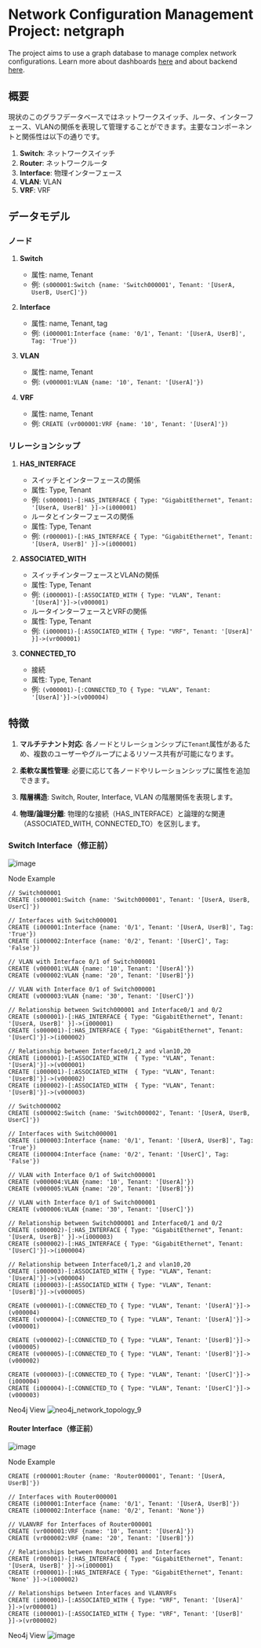 # Network Configuration Management Project: netgraph

The project aims to use a graph database to manage complex network configurations.
Learn more about dashboards [here](https://github.com/squirrel-cage-work/netgraph/tree/main/dashboard) and about backend [here]([https://github.com/squirrel-cage-work/netgraph/tree/main/aws](https://github.com/squirrel-cage-work/netgraph/tree/main/backend)).

## 概要

現状のこのグラフデータベースではネットワークスイッチ、ルータ、インターフェース、VLANの関係を表現して管理することができます。主要なコンポーネントと関係性は以下の通りです。

1. **Switch**: ネットワークスイッチ
2. **Router**: ネットワークルータ
3. **Interface**: 物理インターフェース
4. **VLAN**: VLAN
5. **VRF**: VRF

## データモデル

### ノード

1. **Switch**
   - 属性: name, Tenant
   - 例: `(s000001:Switch {name: 'Switch000001', Tenant: '[UserA, UserB, UserC]'})`
     
2. **Interface**
   - 属性: name, Tenant, tag
   - 例: `(i000001:Interface {name: '0/1', Tenant: '[UserA, UserB]', Tag: 'True'})`

3. **VLAN**
    - 属性: name, Tenant
    - 例: `(v000001:VLAN {name: '10', Tenant: '[UserA]'})`
  
4. **VRF**
   - 属性: name, Tenant
   - 例: `CREATE (vr000001:VRF {name: '10', Tenant: '[UserA]'})`

### リレーションシップ

1. **HAS_INTERFACE**
   - スイッチとインターフェースの関係
   - 属性: Type, Tenant
   - 例: `(s000001)-[:HAS_INTERFACE { Type: "GigabitEthernet", Tenant: '[UserA, UserB]' }]->(i000001)`
   - ルータとインターフェースの関係
   - 属性: Type, Tenant
   - 例: `(r000001)-[:HAS_INTERFACE { Type: "GigabitEthernet", Tenant: '[UserA, UserB]' }]->(i000001)`

2. **ASSOCIATED_WITH**
   - スイッチインターフェースとVLANの関係
   - 属性: Type, Tenant
   - 例: `(i000001)-[:ASSOCIATED_WITH { Type: "VLAN", Tenant: '[UserA]'}]->(v000001)`
   - ルータインターフェースとVRFの関係
   - 属性: Type, Tenant
   - 例: `(i000001)-[:ASSOCIATED_WITH { Type: "VRF", Tenant: '[UserA]' }]->(vr000001)`
  
3. **CONNECTED_TO**
   - 接続
   - 属性: Type, Tenant
   - 例: `(v000001)-[:CONNECTED_TO { Type: "VLAN", Tenant: '[UserA]'}]->(v000004)`

## 特徴

1. **マルチテナント対応**: 各ノードとリレーションシップに`Tenant`属性があるため、複数のユーザーやグループによるリソース共有が可能になります。

2. **柔軟な属性管理**: 必要に応じて各ノードやリレーションシップに属性を追加できます。

3. **階層構造**: Switch, Router, Interface, VLAN の階層関係を表現します。

4. **物理/論理分離**: 物理的な接続（HAS_INTERFACE）と論理的な関連（ASSOCIATED_WITH, CONNECTED_TO）を区別します。

### Switch Interface（修正前）
    
![image](https://github.com/squirrel-cage-work/netgraph/assets/87857140/06dd0e90-f998-40da-a8ed-a7f72132e72b)
   
Node Example
```
// Switch000001
CREATE (s000001:Switch {name: 'Switch000001', Tenant: '[UserA, UserB, UserC]'})

// Interfaces with Switch000001
CREATE (i000001:Interface {name: '0/1', Tenant: '[UserA, UserB]', Tag: 'True'})
CREATE (i000002:Interface {name: '0/2', Tenant: '[UserC]', Tag: 'False'})

// VLAN with Interface 0/1 of Switch000001
CREATE (v000001:VLAN {name: '10', Tenant: '[UserA]'})
CREATE (v000002:VLAN {name: '20', Tenant: '[UserB]'})

// VLAN with Interface 0/1 of Switch000001
CREATE (v000003:VLAN {name: '30', Tenant: '[UserC]'})

// Relationship between Switch000001 and Interface0/1 and 0/2
CREATE (s000001)-[:HAS_INTERFACE { Type: "GigabitEthernet", Tenant: '[UserA, UserB]' }]->(i000001)
CREATE (s000001)-[:HAS_INTERFACE { Type: "GigabitEthernet", Tenant: '[UserC]'}]->(i000002)

// Relationship between Interface0/1,2 and vlan10,20 
CREATE (i000001)-[:ASSOCIATED_WITH  { Type: "VLAN", Tenant: '[UserA]'}]->(v000001)
CREATE (i000001)-[:ASSOCIATED_WITH  { Type: "VLAN", Tenant: '[UserB]'}]->(v000002)
CREATE (i000002)-[:ASSOCIATED_WITH  { Type: "VLAN", Tenant: '[UserB]'}]->(v000003)

// Switch000002
CREATE (s000002:Switch {name: 'Switch000002', Tenant: '[UserA, UserB, UserC]'})

// Interfaces with Switch000001
CREATE (i000003:Interface {name: '0/1', Tenant: '[UserA, UserB]', Tag: 'True'})
CREATE (i000004:Interface {name: '0/2', Tenant: '[UserC]', Tag: 'False'})

// VLAN with Interface 0/1 of Switch000001
CREATE (v000004:VLAN {name: '10', Tenant: '[UserA]'})
CREATE (v000005:VLAN {name: '20', Tenant: '[UserB]'})

// VLAN with Interface 0/1 of Switch000001
CREATE (v000006:VLAN {name: '30', Tenant: '[UserC]'})

// Relationship between Switch000001 and Interface0/1 and 0/2
CREATE (s000002)-[:HAS_INTERFACE { Type: "GigabitEthernet", Tenant: '[UserA, UserB]' }]->(i000003)
CREATE (s000002)-[:HAS_INTERFACE { Type: "GigabitEthernet", Tenant: '[UserC]'}]->(i000004)

// Relationship between Interface0/1,2 and vlan10,20 
CREATE (i000003)-[:ASSOCIATED_WITH { Type: "VLAN", Tenant: '[UserA]'}]->(v000004)
CREATE (i000003)-[:ASSOCIATED_WITH { Type: "VLAN", Tenant: '[UserB]'}]->(v000005)

CREATE (v000001)-[:CONNECTED_TO { Type: "VLAN", Tenant: '[UserA]'}]->(v000004)
CREATE (v000004)-[:CONNECTED_TO { Type: "VLAN", Tenant: '[UserA]'}]->(v000001)

CREATE (v000002)-[:CONNECTED_TO { Type: "VLAN", Tenant: '[UserB]'}]->(v000005)
CREATE (v000005)-[:CONNECTED_TO { Type: "VLAN", Tenant: '[UserB]'}]->(v000002)

CREATE (v000003)-[:CONNECTED_TO { Type: "VLAN", Tenant: '[UserC]'}]->(i000004)
CREATE (i000004)-[:CONNECTED_TO { Type: "VLAN", Tenant: '[UserC]'}]->(v000003)
```

Neo4j View
![neo4j_network_topology_9](https://github.com/user-attachments/assets/e0b7bc6f-d5c3-4537-aa94-2e7e9285e776)

#### Router Interface（修正前）

![image](https://github.com/squirrel-cage-work/netgraph/assets/87857140/2b88923d-e32c-4798-8c6f-2c78ca6d69de)

Node Example
``` example
CREATE (r000001:Router {name: 'Router000001', Tenant: '[UserA, UserB]'})

// Interfaces with Router000001
CREATE (i000001:Interface {name: '0/1', Tenant: '[UserA, UserB]'})
CREATE (i000002:Interface {name: '0/2', Tenant: 'None'})

// VLANVRF for Interfaces of Router000001
CREATE (vr000001:VRF {name: '10', Tenant: '[UserA]'})
CREATE (vr000002:VRF {name: '20', Tenant: '[UserB]'})

// Relationships between Router000001 and Interfaces
CREATE (r000001)-[:HAS_INTERFACE { Type: "GigabitEthernet", Tenant: '[UserA, UserB]' }]->(i000001)
CREATE (r000001)-[:HAS_INTERFACE { Type: "GigabitEthernet", Tenant: 'None' }]->(i000002)

// Relationships between Interfaces and VLANVRFs
CREATE (i000001)-[:ASSOCIATED_WITH { Type: "VRF", Tenant: '[UserA]' }]->(vr000001)
CREATE (i000001)-[:ASSOCIATED_WITH { Type: "VRF", Tenant: '[UserB]' }]->(vr000002)
```

Neo4j View
![image](https://github.com/squirrel-cage-work/netgraph/assets/87857140/96a48729-9a42-4e9f-b1dd-db55bca4a99e)


